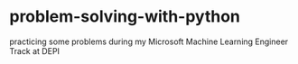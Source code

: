 # problem-solving-with-python
practicing some problems during my Microsoft Machine Learning Engineer Track at DEPI
